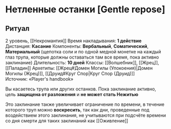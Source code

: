 # Нетленные останки [Gentle repose]
## Ритуал
2 уровень, [[Некромантия]]
Время накладывания: **1 действие**
Дистанция: **Касание**
Компоненты: **Вербальный**, **Соматический**, **Материальный** (щепотка соли и по одной медной монетке на каждый глаз трупа, которые должны оставаться там все время, пока активно заклинание)
Длительность: **10 дней**
Классы: [[Волшебник]], [[Жрец]], [[Паладин]]
Архетипы: [[Жрец#Домен Могилы (Упокоения)|Домен Могилы (Жрец)]], [[Друид#Круг Спор|Круг Спор (Друид)]]
Источник: «Player's handbook»

Вы касаетесь трупа или других останков. Пока заклинание активно, цель **защищена от разложения** и **не может стать Нежитью**

Это заклинание также увеличивает ограничение по времени, в течение которого труп можно **воскресить**, так как дни, проведенные под воздействием этого заклинания, не учитываются при подсчёте времени со дня смерти для таких заклинаний как [[Оживление]]